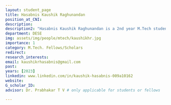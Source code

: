 ```yaml
---
layout: student_page
title: Hasabnis Kaushik Raghunandan
position_at_CNI: 
description: 
description2: "Hasabnis Kaushik Raghunandan is a 2nd year M.Tech student of Electronic Product Design  (in the department of Electronic System Engineering(DESE)) at the Indian Institute of Science. I have completed B.Tech in Electrical Engineering from Walchand College of Engineering, Sangli. My project area is regarding development of “Digital Twin Network for Batteries”."
department: DESE
img: assets/img/people/mtech/kaushikhr.jpg
importance: 1
category: M.Tech. Fellows/Scholars
redirect: 
research_interests: 
email: kaushikrhasabnis@gmail.com
past:
years: [2023]
linkedin: www.linkedin.com/in/kaushik-hasabnis-009a10162
website: 
G_scholar_ID:
advisor: Dr. Prabhakar T V # only applicable for students or fellows

---
```

